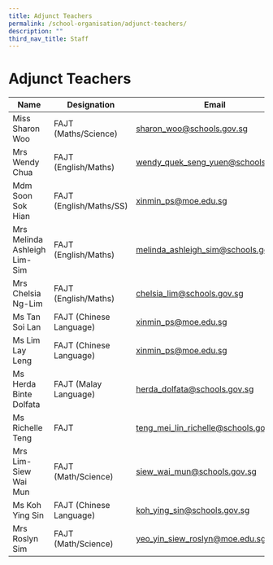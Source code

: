 ```yaml
---
title: Adjunct Teachers
permalink: /school-organisation/adjunct-teachers/
description: ""
third_nav_title: Staff
---
```


# **Adjunct Teachers**

| Name 	| Designation 	| Email 	|
|---	|---	|---	|
| Miss Sharon Woo 	| FAJT (Maths/Science) 	| [sharon_woo@schools.gov.sg](mailto:sharon_woo@schools.gov.sg) 	|
| Mrs Wendy Chua 	| FAJT (English/Maths) 	| [wendy_quek_seng_yuen@schools.gov.sg](mailto:wendy_quek_seng_yuen@schools.gov.sg) 	|
| Mdm Soon Sok Hian 	| FAJT (English/Maths/SS) 	| [xinmin_ps@moe.edu.sg](mailto:xinmin_ps@moe.edu.sg) 	|
| Mrs Melinda Ashleigh Lim-Sim 	| FAJT (English/Maths) 	| [melinda_ashleigh_sim@schools.gov.sg](mailto:melinda_ashleigh_sim@schools.gov.sg) 	|
| Mrs Chelsia Ng-Lim 	| FAJT (English/Maths) 	| [chelsia_lim@schools.gov.sg](mailto:chelsia_lim@schools.gov.sg) 	|
| Ms Tan Soi Lan 	| FAJT (Chinese Language) 	| xinmin_ps@moe.edu.sg 	|
| Ms Lim Lay Leng 	| FAJT (Chinese Language) 	| [xinmin_ps@moe.edu.sg](mailto:xinmin_ps@moe.edu.sg) 	|
| Ms Herda Binte Dolfata 	| FAJT (Malay Language) 	| [herda_dolfata@schools.gov.sg](mailto:herda_dolfata@schools.gov.sg)|
|Ms Richelle Teng| FAJT | teng_mei_lin_richelle@schools.gov.sg|
|Mrs Lim-Siew Wai Mun | FAJT (Math/Science) | siew_wai_mun@schools.gov.sg|
|Ms Koh Ying Sin| FAJT (Chinese Language) | koh_ying_sin@schools.gov.sg| 
|Mrs Roslyn Sim| FAJT (Math/Science)|yeo_yin_siew_roslyn@moe.edu.sg|